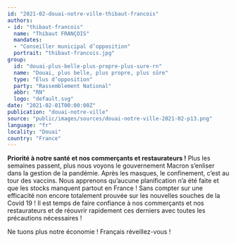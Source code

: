 ```yaml
---
id: "2021-02-douai-notre-ville-thibaut-francois"
authors:
- id: "thibaut-francois"
  name: "Thibaut FRANÇOIS"
  mandates: 
  - "Conseiller municipal d’opposition"
  portrait: "thibaut-francois.jpg"
group:
  id: "douai-plus-belle-plus-propre-plus-sure-rn"
  name: "Douai, plus belle, plus propre, plus sûre"
  type: "Élus d’opposition"
  party: "Rassemblement National"
  abbr: "RN"
  logo: "default.svg"
date: "2021-02-01T00:00:00Z"
publication: "douai-notre-ville"
source: "public/images/sources/douai-notre-ville-2021-02-p13.png"
language: "fr"
locality: "Douai"
country: "France"
---
```


**Priorité à notre santé et nos commerçants et restaurateurs !**
Plus les semaines passent, plus nous voyons le gouvernement Macron s’enliser dans la gestion de la pandémie.
Après les masques, le confinement, c’est au tour des vaccins. Nous apprenons qu’aucune planification n’a été faite et que les stocks manquent partout en France ! Sans compter sur une efficacité non encore totalement prouvée sur les nouvelles souches de la Covid 19 !
Il est temps de faire confiance à nos commerçants et nos restaurateurs et de réouvrir rapidement ces derniers avec toutes les précautions nécessaires !

Ne tuons plus notre économie !
Français réveillez-vous !
